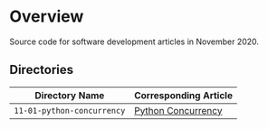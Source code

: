 # Overview

Source code for software development articles in November 2020.

## Directories

| Directory Name              | Corresponding Article                                                               |
|-----------------------------|-------------------------------------------------------------------------------------|
| `11-01-python-concurrency`  | [Python Concurrency](https://jarombek.com/blog/nov-1-2020-python-concurrency)       |    
